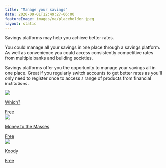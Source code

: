 ```yaml
---
title: "Manage your savings"
date: 2020-09-01T12:49:27+06:00
featureImage: images/ma/placeholder.jpeg
layout: static
---
```


Savings platforms may help you achieve better rates.

You could manage all your savings in one place through a savings platform. As well as convenience you could access consistently competitive rates from multiple banks and building societies.

Savings platforms offer you the opportunity to manage your savings all in one place. Great if you regularly switch accounts to get better rates as you'll only need to register once to access a range of products from financial institutions.

<a class="ma-link" href="https://www.which.co.uk/money/savings-and-isas/savings-accounts/what-is-a-savings-platform-ah9112x13r8n"><div class="ma-card ma-card-Wealth"><div class="ma-icon"><img src ="/images/icon-check.png"/></div><div class="ma-name"><p>Which?</p></div><div class="ma-paid-text"><span>Free</span></div></div></a><a class="ma-link" href="https://moneytothemasses.com/saving-for-your-future/investing/best-savings-platforms"><div class="ma-card ma-card-Wealth"><div class="ma-icon"><img src ="/images/icon-check.png"/></div><div class="ma-name"><p>Money to the Masses</p></div><div class="ma-paid-text"><span>Free</span></div></div></a><a class="ma-link" href="https://www.koody.co/saving/best-money-saving-apps-uk"><div class="ma-card ma-card-Wealth"><div class="ma-icon"><img src ="/images/icon-check.png"/></div><div class="ma-name"><p>Koody</p></div><div class="ma-paid-text"><span>Free</span></div></div></a>  

<br/><br/>






